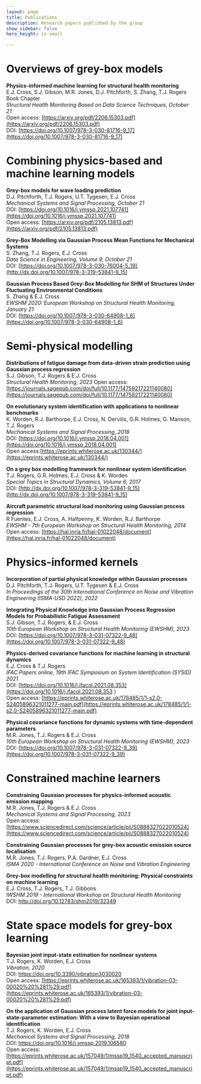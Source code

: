 ```yaml
---
layout: page
title: Publications
description: Research papers published by the group
show_sidebar: false
hero_height: is-small

---
```


# Overviews of grey-box models

<strong>Physics-informed machine learning for structural health monitoring</strong>
<br />
E.J. Cross, S.J. Gibson, M.R. Jones, D.J. Pitchforth, S. Zhang, T.J. Rogers
<br />
Book Chapter
<br />
<em> Structural Health Monitoring Based on Data Science Techniques, October 21</em>
<br />
Open access: [https://arxiv.org/pdf/2206.15303.pdf](https://arxiv.org/pdf/2206.15303.pdf)
<br />
DOI: [https://doi.org/10.1007/978-3-030-81716-9_17](https://doi.org/10.1007/978-3-030-81716-9_17)


# Combining physics-based and machine learning models

<strong> Grey-box models for wave loading prediction </strong>
<br />
D.J. Pitchforth, T.J. Rogers, U.T. Tygesen, E.J. Cross
<br />
<em> Mechanical Systems and Signal Processing, October 21</em> 
<br />
DOI: [https://doi.org/10.1016/j.ymssp.2021.107741](https://doi.org/10.1016/j.ymssp.2021.107741)
<br />
Open access: [https://arxiv.org/pdf/2105.13813.pdf](https://arxiv.org/pdf/2105.13813.pdf)

<strong> Grey-Box Modelling via Gaussian Process Mean Functions for Mechanical Systems </strong>
<br />
S. Zhang, T.J. Rogers, E.J. Cross
<br />
<em> Data Science in Engineering, Volume 9, October 21</em> 
<br />
DOI: [https://doi.org/10.1007/978-3-030-76004-5_19](http://dx.doi.org/10.1007/978-3-319-53841-9_15)
<br />
<!--- Open access: -->

<strong> Gaussian Process Based Grey-Box Modelling for SHM of Structures Under Fluctuating Environmental Conditions</strong>
<br/>
S. Zhang & E.J. Cross
<br/>
<em> EWSHM 2020: European Workshop on Structural Health Monitoring, January 21</em> 
<br />
DOI: [https://doi.org/10.1007/978-3-030-64908-1_6](https://doi.org/10.1007/978-3-030-64908-1_6)
<br />

<!--- Open access: -->

# Semi-physical modelling

<strong>Distributions of fatigue damage from data-driven
strain prediction using Gaussian process regression</strong>
<br/>
S.J. Gibson, T.J. Rogers & E.J. Cross
<br/>
<em>Structural Health Monitoring, 2023</em>
Open access: [https://journals.sagepub.com/doi/full/10.1177/14759217221140080](https://journals.sagepub.com/doi/full/10.1177/14759217221140080)


<strong> On evolutionary system identification with applications to nonlinear benchmarks </strong>
<br />
K. Worden, R.J. Barthorpe, E.J. Cross, N. Dervilis, G.R. Holmes, G. Manson, T.J. Rogers 
<br />
<em> Mechanical Systems and Signal Processing, 2018</em> 
<br />
DOI: [https://doi.org/10.1016/j.ymssp.2018.04.001](https://doi.org/10.1016/j.ymssp.2018.04.001)
<br />
Open access:[https://eprints.whiterose.ac.uk/130344/](https://eprints.whiterose.ac.uk/130344/)

<strong> On a grey box modelling framework for nonlinear system identification</strong>
<br />
T.J. Rogers, G.R. Holmes, E.J. Cross & K. Worden
<br />
<em> Special Topics in
Structural Dynamics, Volume 6, 2017</em> 
<br />
DOI: [http://dx.doi.org/10.1007/978-3-319-53841-9_15](http://dx.doi.org/10.1007/978-3-319-53841-9_15)
<br />
<!--- Open access: -->

<strong> Aircraft parametric structural load monitoring using Gaussian process regression</strong>
<br />
R Fuentes, E.J. Cross, A. Halfpenny, K. Worden, R.J. Barthorpe
<br />
<em> EWSHM - 7th European Workshop on Structural Health Monitoring, 2014 </em> 
<br />
Open access: [https://hal.inria.fr/hal-01022048/document](https://hal.inria.fr/hal-01022048/document)


# Physics-informed kernels

<!--- ### Conference papers -->

<strong>Incorporation of partial physical knowledge within Gaussian processes</strong>
<br/> D.J. Pitchforth, T.J. Rogers, U.T. Tygesen & E.J. Cross
<br/> <em> In Proceedings of the 30th International Conference on
Noise and Vibration Engineering (ISMA-USD 2022), 2022</em>

<strong>Integrating Physical Knowledge into Gaussian Process Regression Models for Probabilistic Fatigue Assessment</strong>
<br/> S.J. Gibson, T.J. Rogers, & E.J. Cross
<br/><em>10th European Workshop on Structural Health Monitoring (EWSHM), 2023</em>
<br/>DOI: [https://doi.org/10.1007/978-3-031-07322-9_48](https://doi.org/10.1007/978-3-031-07322-9_48)


<strong> Physics-derived covariance functions for machine learning in structural dynamics </strong>
<br/>
E.J. Cross & T.J. Rogers
<br/>
<em> IFAC Papers online, 19th IFAC Symposium on System Identification (SYSID) 2021 </em>
<br/>
DOI: [https://doi.org/10.1016/j.ifacol.2021.08.353](https://doi.org/10.1016/j.ifacol.2021.08.353 ) 
<br/>
Open access: [https://eprints.whiterose.ac.uk/178485/1/1-s2.0-S2405896321011277-main.pdf](https://eprints.whiterose.ac.uk/178485/1/1-s2.0-S2405896321011277-main.pdf)

<strong> Physical covariance functions for dynamic systems with time-dependent parameters </strong>
<br/>
M.R. Jones, T.J. Rogers & E.J. Cross
<br/>
<em> 10th European Workshop on Structural Health Monitoring (EWSHM), 2023 </em>
<br/>
DOI: [https://doi.org/10.1007/978-3-031-07322-9_39](https://doi.org/10.1007/978-3-031-07322-9_39) 


# Constrained machine learners

<!--- ### Journal papers -->

<strong> Constraining Gaussian processes for physics-informed acoustic emission mapping
</strong>
<br/>
M.R. Jones, T.J. Rogers & E.J. Cross
<br/>
<em> Mechanical Systems and Signal Processing, 2023 </em>
<br/>
Open access: [https://www.sciencedirect.com/science/article/pii/S0888327022010524](https://www.sciencedirect.com/science/article/pii/S0888327022010524)

<strong> Constraining Gaussian processes for grey-box acoustic emission source localisation </strong>
<br/>
M.R. Jones, T.J. Rogers, P.A. Gardner, E.J. Cross
<br/>
<em> ISMA 2020 - International Conference on Noise and Vibration Engineering </em>
<br/>
<!--- Open access: -->

<strong> Grey-box modelling for structural health monitoring: Physical constraints on machine learning </strong>
<br/>
E.J. Cross, T.J. Rogers, T.J. Gibbons
<br/>
<em> IWSHM 2019 - International Workshop on Structural Health Monitoring </em>
<br/>
DOI: [http://doi.org/10.12783/shm2019/32349
](http://doi.org/10.12783/shm2019/32349)
<!--- Open access: -->


# State space models for grey-box learning

<strong> Bayesian joint input-state estimation for nonlinear systems </strong>
<br/>
T.J. Rogers, K. Worden, E.J. Cross
<br/>
<em> Vibration, 2020 </em>
<br/>
DOI: [https://doi.org/10.3390/vibration3030020
](https://doi.org/10.3390/vibration3030020)
<br/>
Open access: [https://eprints.whiterose.ac.uk/165393/1/vibration-03-00020%20%281%29.pdf](https://eprints.whiterose.ac.uk/165393/1/vibration-03-00020%20%281%29.pdf)

<strong> On the application of Gaussian process latent force models for joint input-state-parameter estimation: With a
view to Bayesian operational identification </strong>
<br/>
T.J. Rogers, K. Worden, E.J. Cross
<br/>
<em> Mechanical Systems and Signal Processing, 2018</em>
<br/>
DOI: [https://doi.org/10.1016/j.ymssp.2019.106580
](https://doi.org/10.1016/j.ymssp.2019.106580)
<br/>
Open access: [https://eprints.whiterose.ac.uk/157049/1/mssp19_1540_accepted_manuscript.pdf](https://eprints.whiterose.ac.uk/157049/1/mssp19_1540_accepted_manuscript.pdf)


